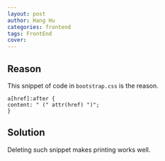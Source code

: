 ```yaml
---
layout: post
author: Hang Hu
categories: frontend
tags: FrontEnd 
cover: 
---
```


## Reason

This snippet of code in `bootstrap.css` is the reason.
```
a[href]:after {
content: " (" attr(href) ")";
}
```
## Solution

Deleting such snippet makes printing works well.

